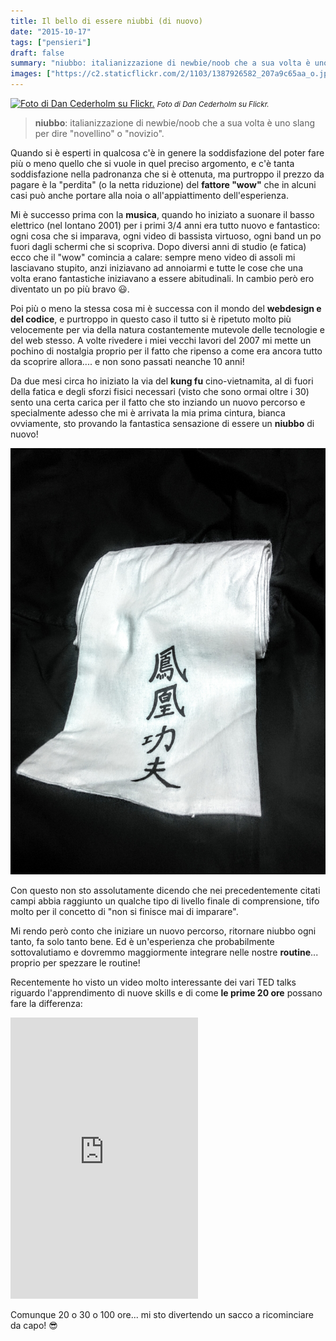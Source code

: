 ```yaml
---
title: Il bello di essere niubbi (di nuovo)
date: "2015-10-17"
tags: ["pensieri"]
draft: false
summary: "niubbo: italianizzazione di newbie/noob che a sua volta è uno slang per dire 'novellino' o 'novizio'."
images: ["https://c2.staticflickr.com/2/1103/1387926582_207a9c65aa_o.jpg"]
---
```


[![Foto di Dan Cederholm su Flickr.](https://c2.staticflickr.com/2/1103/1387926582_207a9c65aa_o.jpg)](https://www.flickr.com/photos/simplebitsdan/1387926582/) <small>_Foto di Dan Cederholm su Flickr._</small>

> **niubbo**: italianizzazione di newbie/noob che a sua volta è uno slang per dire "novellino" o "novizio".

Quando si è esperti in qualcosa c'è in genere la soddisfazione del poter fare più o meno quello che si vuole in quel preciso argomento, e c'è tanta soddisfazione nella padronanza che si è ottenuta, ma purtroppo il prezzo da pagare è la "perdita" (o la netta riduzione) del **fattore "wow"** che in alcuni casi può anche portare alla noia o all'appiattimento dell'esperienza.

Mi è successo prima con la **musica**, quando ho iniziato a suonare il basso elettrico (nel lontano 2001) per i primi 3/4 anni era tutto nuovo e fantastico: ogni cosa che si imparava, ogni video di bassista virtuoso, ogni band un po fuori dagli schermi che si scopriva. Dopo diversi anni di studio (e fatica) ecco che il "wow" comincia a calare: sempre meno video di assoli mi lasciavano stupito, anzi iniziavano ad annoiarmi e tutte le cose che una volta erano fantastiche iniziavano a essere abitudinali. In cambio però ero diventato un po più bravo 😃.

Poi più o meno la stessa cosa mi è successa con il mondo del **webdesign e del codice**, e purtroppo in questo caso il tutto si è ripetuto molto più velocemente per via della natura costantemente mutevole delle tecnologie e del web stesso. A volte rivedere i miei vecchi lavori del 2007 mi mette un pochino di nostalgia proprio per il fatto che ripenso a come era ancora tutto da scoprire allora.... e non sono passati neanche 10 anni!

Da due mesi circa ho iniziato la via del **kung fu** cino-vietnamita, al di fuori della fatica e degli sforzi fisici necessari (visto che sono ormai oltre i 30) sento una certa carica per il fatto che sto inziando un nuovo percorso e specialmente adesso che mi è arrivata la mia prima cintura, bianca ovviamente, sto provando la fantastica sensazione di essere un **niubbo** di nuovo!

![La mia prima cintura di Kung-Fu](https://github.com/moebiusmania/blog-assets/blob/master/images/2015/IMG_20151016_222113~2.jpg?raw=true)

Con questo non sto assolutamente dicendo che nei precedentemente citati campi abbia raggiunto un qualche tipo di livello finale di comprensione, tifo molto per il concetto di "non si finisce mai di imparare".

Mi rendo però conto che iniziare un nuovo percorso, ritornare niubbo ogni tanto, fa solo tanto bene. Ed è un'esperienza che probabilmente sottovalutiamo e dovremmo maggiormente integrare nelle nostre **routine**... proprio per spezzare le routine!

Recentemente ho visto un video molto interessante dei vari TED talks riguardo l'apprendimento di nuove skills e di come **le prime 20 ore** possano fare la differenza:

<iframe loading="lazy" class="w-full" height="450" src="https://www.youtube.com/embed/5MgBikgcWnY" frameborder="0" allowfullscreen></iframe>

Comunque 20 o 30 o 100 ore... mi sto divertendo un sacco a ricominciare da capo! 😎
